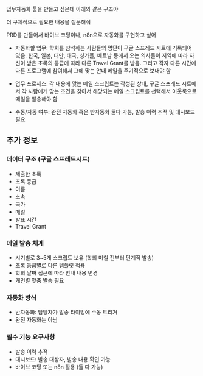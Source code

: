 업무자동화 툴을 만들고 싶은데 아래와 같은 구조야

더 구체적으로 필요한 내용을 질문해줘 

PRD를 만들어서 바이브 코딩이나, n8n으로 자동화를 구현하고 싶어 

- 자동화할 업무: 학회를 참석하는 사람들의 명단이 구글 스프레드 시트에 기록되어 있음. 한국, 일본, 대만, 태국, 싱가폴, 베트남 등에서 오는 의사들이 지역에 따라 자신이 받은 초록의 등급에 따라 다른 Travel Grant를 받음. 그리고 각자 다른 시간에 다른 프로그램에 참여해서 그에 맞는 안내 메일을 주기적으로 보내야 함

- 업무 프로세스: 각 내용에 맞는 메일 스크립트는 작성된 상태, 구글 스프레드 시트에서 각 사람에게 맞는 조건을 찾아서 해당되는 메일 스크립트를 선택해서 아웃룩으로 메일을 발송해야 함

- 수동/자동 여부: 완전 자동화 혹은 반자동화 둘다 가능, 발송 이력 추적 및 대시보드 필요

## 추가 정보

### 데이터 구조 (구글 스프레드시트)
- 제출한 초록
- 초록 등급  
- 이름
- 소속
- 국가
- 메일
- 발표 시간
- Travel Grant

### 메일 발송 체계
- 시기별로 3~5개 스크립트 보유 (학회 며칠 전부터 단계적 발송)
- 초록 등급별로 다른 템플릿 적용
- 학회 날짜 접근에 따라 안내 내용 변경
- 개인별 맞춤 발송 필요

### 자동화 방식
- 반자동화: 담당자가 발송 타이밍에 수동 트리거
- 완전 자동화는 아님

### 필수 기능 요구사항
- 발송 이력 추적
- 대시보드: 발송 대상자, 발송 내용 확인 가능
- 바이브 코딩 또는 n8n 활용 (둘 다 가능) 